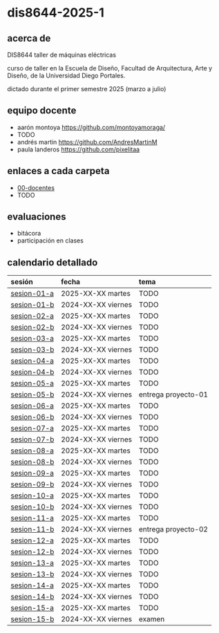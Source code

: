 # dis8644-2025-1

## acerca de

DIS8644 taller de máquinas eléctricas

curso de taller en la Escuela de Diseño, Facultad de Arquitectura, Arte y Diseño, de la Universidad Diego Portales.

dictado durante el primer semestre 2025 (marzo a julio)

## equipo docente

- aarón montoya <https://github.com/montoyamoraga/>
- TODO
- andrés martin <https://github.com/AndresMartinM>
- paula landeros <https://github.com/pixelitaa>

## enlaces a cada carpeta

- [00-docentes](./00-docentes/)
- TODO

## evaluaciones

- bitácora
- participación en clases


## calendario detallado

| sesión                                  | fecha             | tema                                                |
| :-------------------------------------- | :---------------- | :-------------------------------------------------- |
| [sesion-01-a](00-docentes/sesion-01-a/) | 2025-XX-XX martes | TODO                                                |
| [sesion-01-b](00-docentes/semana-01/-a) | 2024-XX-XX viernes| TODO                                                |
| [sesion-02-a](00-docentes/sesion-01-a/) | 2025-XX-XX martes | TODO                                                |
| [sesion-02-b](00-docentes/semana-01/-a) | 2024-XX-XX viernes| TODO                                                |
| [sesion-03-a](00-docentes/sesion-01-a/) | 2025-XX-XX martes | TODO                                                |
| [sesion-03-b](00-docentes/semana-01/-a) | 2024-XX-XX viernes| TODO                                                |
| [sesion-04-a](00-docentes/sesion-01-a/) | 2025-XX-XX martes | TODO                                                |
| [sesion-04-b](00-docentes/semana-01/-a) | 2024-XX-XX viernes| TODO                                                |
| [sesion-05-a](00-docentes/sesion-01-a/) | 2025-XX-XX martes | TODO                                                |
| [sesion-05-b](00-docentes/semana-01/-a) | 2024-XX-XX viernes| entrega proyecto-01                                 |
| [sesion-06-a](00-docentes/sesion-01-a/) | 2025-XX-XX martes | TODO                                                |
| [sesion-06-b](00-docentes/semana-01/-a) | 2024-XX-XX viernes| TODO                                                |
| [sesion-07-a](00-docentes/sesion-01-a/) | 2025-XX-XX martes | TODO                                                |
| [sesion-07-b](00-docentes/semana-01/-a) | 2024-XX-XX viernes| TODO                                                |
| [sesion-08-a](00-docentes/sesion-01-a/) | 2025-XX-XX martes | TODO                                                |
| [sesion-08-b](00-docentes/semana-01/-a) | 2024-XX-XX viernes| TODO                                                |
| [sesion-09-a](00-docentes/sesion-01-a/) | 2025-XX-XX martes | TODO                                                |
| [sesion-09-b](00-docentes/semana-01/-a) | 2024-XX-XX viernes| TODO                                                |
| [sesion-10-a](00-docentes/sesion-01-a/) | 2025-XX-XX martes | TODO                                                |
| [sesion-10-b](00-docentes/semana-01/-a) | 2024-XX-XX viernes| TODO                                                |
| [sesion-11-a](00-docentes/sesion-01-a/) | 2025-XX-XX martes | TODO                                                |
| [sesion-11-b](00-docentes/semana-01/-a) | 2024-XX-XX viernes| entrega proyecto-02                                 |
| [sesion-12-a](00-docentes/sesion-01-a/) | 2025-XX-XX martes | TODO                                                |
| [sesion-12-b](00-docentes/semana-01/-a) | 2024-XX-XX viernes| TODO                                                |
| [sesion-13-a](00-docentes/sesion-01-a/) | 2025-XX-XX martes | TODO                                                |
| [sesion-13-b](00-docentes/semana-01/-a) | 2024-XX-XX viernes| TODO                                                |
| [sesion-14-a](00-docentes/sesion-01-a/) | 2025-XX-XX martes | TODO                                                |
| [sesion-14-b](00-docentes/semana-01/-a) | 2024-XX-XX viernes| TODO                                                |
| [sesion-15-a](00-docentes/sesion-01-a/) | 2025-XX-XX martes | TODO                                                |
| [sesion-15-b](00-docentes/semana-01/-a) | 2024-XX-XX viernes| examen                                              |

